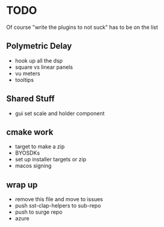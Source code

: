# TODO

Of course "write the plugins to not suck" has to be on the list

## Polymetric Delay

- hook up all the dsp
- square vs linear panels
- vu meters
- tooltips

## Shared Stuff
- gui set scale and holder component

## cmake work
- target to make a zip
- BYOSDKs
- set up installer targets or zip
- macos signing


## wrap up

- remove this file and move to issues
- push sst-clap-helpers to sub-repo
- push to surge repo
- azure